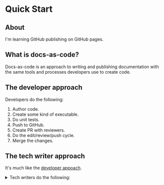 # Quick Start

## About
I'm learning GitHub publishing on GitHub pages.

## What is docs-as-code?
Docs-as-code is an approach to writing and publishing documentation with the same tools and processes developers use to create code. 

## The developer approach

Developers do the following:
1. Author code.
2. Create some kind of executable.
3. Do unit tests.
4. Push to GitHub.
5. Create PR with reviewers.
6. Do the edit/review/push cycle.
7. Merge the changes.

## The tech writer approach

It's much like the [developer appoach](#The-Developer-approach).

<details>
  <summary>Tech writers do the following:</summary>
  
 1. Author documentation and store it in a version control system. 
  
 2. Push to GitHub.
  
 3. Create a PR with reviewers.
  
 4. Do the edit/revise/push cycle.
  
 5. Merge changes.

 </details>


